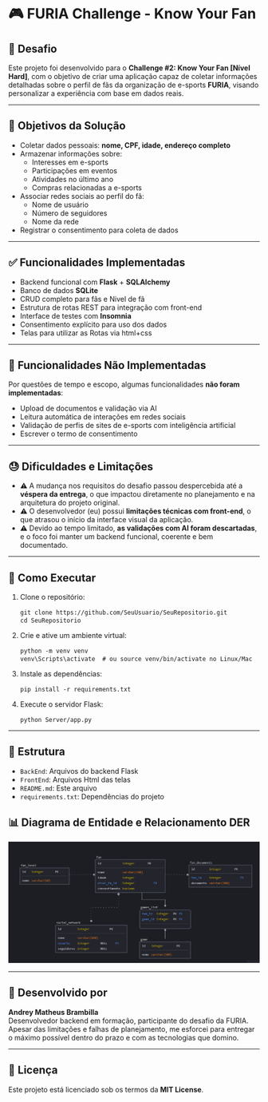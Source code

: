 # 🎮 FURIA Challenge - Know Your Fan

## 📌 Desafio

Este projeto foi desenvolvido para o **Challenge #2: Know Your Fan [Nível Hard]**, com o objetivo de criar uma aplicação capaz de coletar informações detalhadas sobre o perfil de fãs da organização de e-sports **FURIA**, visando personalizar a experiência com base em dados reais.

---

## 🎯 Objetivos da Solução

- Coletar dados pessoais: **nome, CPF, idade, endereço completo**
- Armazenar informações sobre:
  - Interesses em e-sports
  - Participações em eventos
  - Atividades no último ano
  - Compras relacionadas a e-sports
- Associar redes sociais ao perfil do fã:
  - Nome de usuário
  - Número de seguidores
  - Nome da rede
- Registrar o consentimento para coleta de dados

---

## ✅ Funcionalidades Implementadas

- Backend funcional com **Flask** + **SQLAlchemy**
- Banco de dados **SQLite**
- CRUD completo para fãs e Nivel de fã
- Estrutura de rotas REST para integração com front-end
- Interface de testes com **Insomnia**
- Consentimento explícito para uso dos dados
- Telas para utilizar as Rotas via html+css

---

## 🚧 Funcionalidades Não Implementadas

Por questões de tempo e escopo, algumas funcionalidades **não foram implementadas**:

- Upload de documentos e validação via AI
- Leitura automática de interações em redes sociais
- Validação de perfis de sites de e-sports com inteligência artificial
- Escrever o termo de consentimento 

---

## 😓 Dificuldades e Limitações

- ⚠️ A mudança nos requisitos do desafio passou despercebida até a **véspera da entrega**, o que impactou diretamente no planejamento e na arquitetura do projeto original.
- ⚠️ O desenvolvedor (eu) possui **limitações técnicas com front-end**, o que atrasou o início da interface visual da aplicação.
- ⚠️ Devido ao tempo limitado, **as validações com AI foram descartadas**, e o foco foi manter um backend funcional, coerente e bem documentado.

---

## 🧪 Como Executar

1. Clone o repositório:

    ```
    git clone https://github.com/SeuUsuario/SeuRepositorio.git
    cd SeuRepositorio
    ```

2. Crie e ative um ambiente virtual:

    ```
    python -m venv venv
    venv\Scripts\activate  # ou source venv/bin/activate no Linux/Mac
    ```

3. Instale as dependências:

    ```
    pip install -r requirements.txt
    ```

4. Execute o servidor Flask:

    ```
    python Server/app.py
    ```

---

## 📁 Estrutura

- `BackEnd`: Arquivos do backend Flask
- `FrontEnd`: Arquivos Html das telas
- `README.md`: Este arquivo
- `requirements.txt`: Dependências do projeto

## 📊 Diagrama de Entidade e Relacionamento DER

![Diagrama de Entidade e Relacionamento](.\ReadMe_Addons\DER.png)

---

## 👤 Desenvolvido por

**Andrey Matheus Brambilla**  
Desenvolvedor backend em formação, participante do desafio da FURIA.  
Apesar das limitações e falhas de planejamento, me esforcei para entregar o máximo possível dentro do prazo e com as tecnologias que domino.

---

## 📄 Licença

Este projeto está licenciado sob os termos da **MIT License**.
